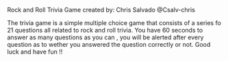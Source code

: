 Rock and Roll Trivia Game 
created by: Chris Salvado @Csalv-chris

The trivia game is a simple multiple choice game that consists of a series fo 21 questions all related to rock and roll trivia. You have 60 seconds to answer as many questions as you can , you will be alerted after every question as to wether you answered the question correctly or not. Good luck and have fun !!

